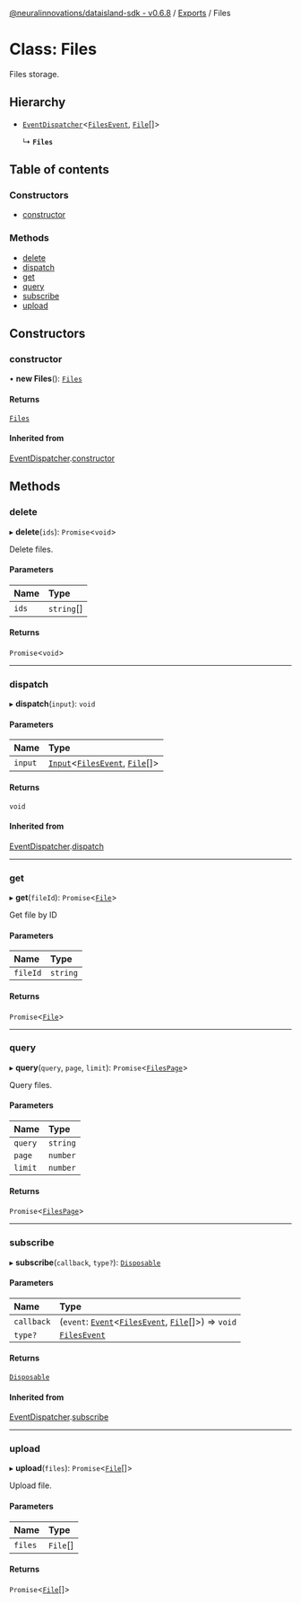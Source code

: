 [@neuralinnovations/dataisland-sdk - v0.6.8](../../README.md) / [Exports](../modules.md) / Files

# Class: Files

Files storage.

## Hierarchy

- [`EventDispatcher`](EventDispatcher.md)\<[`FilesEvent`](../enums/FilesEvent.md), [`File`](File.md)[]\>

  ↳ **`Files`**

## Table of contents

### Constructors

- [constructor](Files.md#constructor)

### Methods

- [delete](Files.md#delete)
- [dispatch](Files.md#dispatch)
- [get](Files.md#get)
- [query](Files.md#query)
- [subscribe](Files.md#subscribe)
- [upload](Files.md#upload)

## Constructors

### constructor

• **new Files**(): [`Files`](Files.md)

#### Returns

[`Files`](Files.md)

#### Inherited from

[EventDispatcher](EventDispatcher.md).[constructor](EventDispatcher.md#constructor)

## Methods

### delete

▸ **delete**(`ids`): `Promise`\<`void`\>

Delete files.

#### Parameters

| Name | Type |
| :------ | :------ |
| `ids` | `string`[] |

#### Returns

`Promise`\<`void`\>

___

### dispatch

▸ **dispatch**(`input`): `void`

#### Parameters

| Name | Type |
| :------ | :------ |
| `input` | [`Input`](../interfaces/Input.md)\<[`FilesEvent`](../enums/FilesEvent.md), [`File`](File.md)[]\> |

#### Returns

`void`

#### Inherited from

[EventDispatcher](EventDispatcher.md).[dispatch](EventDispatcher.md#dispatch)

___

### get

▸ **get**(`fileId`): `Promise`\<[`File`](File.md)\>

Get file by ID

#### Parameters

| Name | Type |
| :------ | :------ |
| `fileId` | `string` |

#### Returns

`Promise`\<[`File`](File.md)\>

___

### query

▸ **query**(`query`, `page`, `limit`): `Promise`\<[`FilesPage`](FilesPage.md)\>

Query files.

#### Parameters

| Name | Type |
| :------ | :------ |
| `query` | `string` |
| `page` | `number` |
| `limit` | `number` |

#### Returns

`Promise`\<[`FilesPage`](FilesPage.md)\>

___

### subscribe

▸ **subscribe**(`callback`, `type?`): [`Disposable`](../interfaces/Disposable.md)

#### Parameters

| Name | Type |
| :------ | :------ |
| `callback` | (`event`: [`Event`](../interfaces/Event.md)\<[`FilesEvent`](../enums/FilesEvent.md), [`File`](File.md)[]\>) => `void` |
| `type?` | [`FilesEvent`](../enums/FilesEvent.md) |

#### Returns

[`Disposable`](../interfaces/Disposable.md)

#### Inherited from

[EventDispatcher](EventDispatcher.md).[subscribe](EventDispatcher.md#subscribe)

___

### upload

▸ **upload**(`files`): `Promise`\<[`File`](File.md)[]\>

Upload file.

#### Parameters

| Name | Type |
| :------ | :------ |
| `files` | `File`[] |

#### Returns

`Promise`\<[`File`](File.md)[]\>
